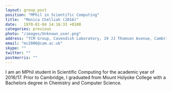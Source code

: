 ```yaml
---
layout: group_post
position: "MPhil in Scientific Computing"
title:  "Monica Chelliah (2016)"
date:   1970-01-04 14:16:33 +0100
categories: previous
photo: "/images/Unknown_user.png"
address: "TCM Group, Cavendish Laboratory, 19 JJ Thomson Avenue, Cambridge, CB3 0HE"
email: "mc2006@cam.ac.uk"
skype: ""
twitter: ""
postmorris: ""
---
```

I am an MPhil student in Scientific Computing for the academic year of 2016/17. Prior to Cambridge, I graduated from Mount Holyoke College with a Bachelors degree in Chemistry and Computer Science. 
